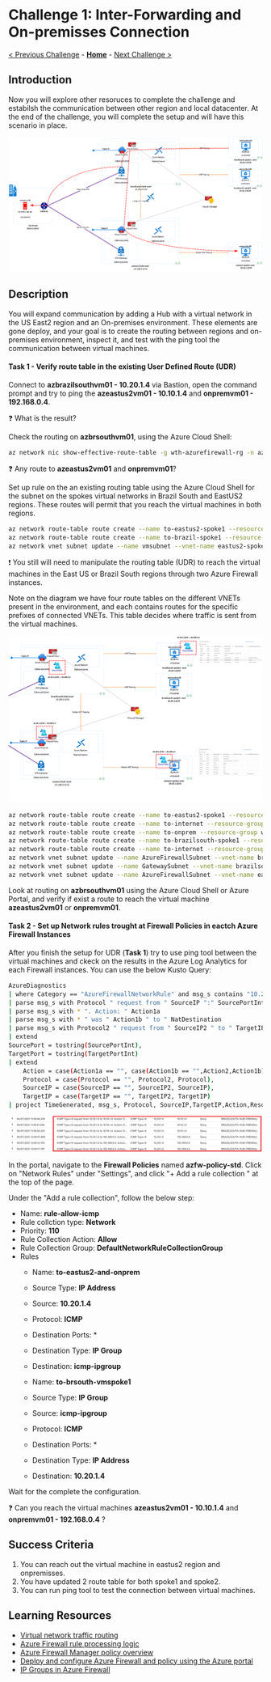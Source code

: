 # Challenge 1: Inter-Forwarding and On-premisses Connection

[< Previous Challenge](./00-prereqs.md) - **[Home](../README.md)** - [Next Challenge >](./02-acr.md)

## Introduction

Now you will explore other resoruces to complete the challenge and estabilsh the communication between other region and local datacenter.  At the end of the challenge, you will complete the setup and will have this scenario in place.

![Intra-region Forwarding Architecture](images/Inter-region-Forwarding.png)

## Description

You will expand communication by adding a Hub with a virtual network in the US East2 region and an On-premises environment. These elements are gone deploy, and your goal is to create the routing between regions and on-premises environment, inspect it, and test with the ping tool the communication between virtual machines.

#### Task 1 - Verify route table in the existing User Defined Route (UDR)

Connect to **azbrazilsouthvm01 - 10.20.1.4** via Bastion, open the command prompt and try to ping the  **azeastus2vm01 - 10.10.1.4** and **onpremvm01 - 192.168.0.4**.

:question: What is the result?

Check the routing on **azbrsouthvm01**, using the Azure Cloud Shell:

```bash
az network nic show-effective-route-table -g wth-azurefirewall-rg -n azbrsouthvm01-nic --output table
```

:question: Any route to **azeastus2vm01** and **onpremvm01**?

Set up rule on the an existing routing table using the Azure Cloud Shell for the subnet on the spokes virtual networks in Brazil South and EastUS2 regions. These routes will permit that you reach the virtual machines in both regions.

```bash
az network route-table route create --name to-eastus2-spoke1 --resource-group wth-azurefirewall-rg --route-table-name brazilsouth-spokes-rt --address-prefix 10.10.1.0/24 --next-hop-type VirtualAppliance --next-hop-ip-address 10.200.3.4
az network route-table route create --name to-brazil-spoke1 --resource-group wth-azurefirewall-rg --route-table-name eastus2-spokes-rt --address-prefix 10.20.1.0/24 --next-hop-type VirtualAppliance --next-hop-ip-address 10.100.3.4
az network vnet subnet update --name vmsubnet --vnet-name eastus2-spoke1-vnet --resource-group wth-azurefirewall-rg --route-table eastus2-spokes-rt
```

:exclamation: You still will need to manipulate the routing table (UDR) to reach the virtual machines in the East US or Brazil South regions through two Azure Firewall instances.

Note on the diagram we have four route tables on the different VNETs present in the environment, and each contains routes for the specific prefixes of connected VNETs. This table decides where traffic is sent from the virtual machines.
 
![Inter-region Route Set Up](images/Inter-region-Forwarding1.png)

```bash
az network route-table route create --name to-eastus2-spoke1 --resource-group wth-azurefirewall-rg --route-table-name brazilsouth-intercnn-rt --address-prefix 10.10.1.0/24 --next-hop-type VirtualAppliance --next-hop-ip-address 10.100.3.4
az network route-table route create --name to-internet --resource-group wth-azurefirewall-rg --route-table-name brazilsouth-intercnn-rt --address-prefix 0.0.0.0/0 --next-hop-type Internet
az network route-table route create --name to-onprem --resource-group wth-azurefirewall-rg --route-table-name brazilsouth-intercnn-rt --address-prefix 192.168.0.0/24 --next-hop-type VirtualNetworkGateway
az network route-table route create --name to-brazilsouth-spoke1 --resource-group wth-azurefirewall-rg --route-table-name eastus2-intercnn-rt --address-prefix 10.20.1.0/24 --next-hop-type VirtualAppliance --next-hop-ip-address 10.200.3.4
az network route-table route create --name to-internet --resource-group wth-azurefirewall-rg --route-table-name eastus2-intercnn-rt --address-prefix 0.0.0.0/0 --next-hop-type Internet
az network vnet subnet update --name AzureFirewallSubnet --vnet-name brazilsouth-hub-vnet  --resource-group wth-azurefirewall-rg --route-table brazilsouth-intercnn-rt
az network vnet subnet update --name GatewaySubnet --vnet-name brazilsouth-hub-vnet  --resource-group wth-azurefirewall-rg --route-table brazilsouth-gwsubnet-rt
az network vnet subnet update --name AzureFirewallSubnet --vnet-name eastus2-hub-vnet  --resource-group wth-azurefirewall-rg --route-table eastus2-intercnn-rt
```

Look at routing on **azbrsouthvm01** using the Azure Cloud Shell or Azure Portal, and verify if exist a route to reach the virtual machine **azeastus2vm01** or **onpremvm01**.

#### Task 2 - Set up Network rules trought at Firewall Policies in eactch Azure Firewall Instances

After you finish the setup for UDR (**Task 1**) try to use ping tool between the virtual machines and ckeck on the results in the Azure Log Analytics for each Firewall instances. You can use the below Kusto Query:

```bash
AzureDiagnostics
| where Category == "AzureFirewallNetworkRule" and msg_s contains "10.20.1.4" and msg_s contains "ICMP"
| parse msg_s with Protocol " request from " SourceIP ":" SourcePortInt:int " to " TargetIP ":" TargetPortInt:int *
| parse msg_s with * ". Action: " Action1a
| parse msg_s with * " was " Action1b " to " NatDestination
| parse msg_s with Protocol2 " request from " SourceIP2 " to " TargetIP2 ". Action: " Action2
| extend
SourcePort = tostring(SourcePortInt),
TargetPort = tostring(TargetPortInt)
| extend 
    Action = case(Action1a == "", case(Action1b == "",Action2,Action1b), Action1a),
    Protocol = case(Protocol == "", Protocol2, Protocol),
    SourceIP = case(SourceIP == "", SourceIP2, SourceIP),
    TargetIP = case(TargetIP == "", TargetIP2, TargetIP)
| project TimeGenerated, msg_s, Protocol, SourceIP,TargetIP,Action,Resource
```

![Azure Log Analytics](images/firewall-workbook-inter1.PNG)

In the portal, navigate to the **Firewall Policies** named **azfw-policy-std**. Click on "Network Rules" under "Settings", and click "+ Add a rule collection " at the top of the page. 

Under the "Add a rule collection", follow the below step:

- Name: **rule-allow-icmp**
- Rule collction type: **Network**
- Priority: **110**
- Rule Collection Action: **Allow**
- Rule Collection Group: **DefaultNetworkRuleCollectionGroup**
- Rules
    - Name: **to-eastus2-and-onprem**
    - Source Type: **IP Address**
    - Source: **10.20.1.4**
    - Protocol: **ICMP**
    - Destination Ports: *
    - Destination Type: **IP Group**
    - Destination: **icmp-ipgroup**

    - Name: **to-brsouth-vmspoke1**
    - Source Type: **IP Group**
    - Source: **icmp-ipgroup**
    - Protocol: **ICMP**
    - Destination Ports: *
    - Destination Type: **IP Address**
    - Destination: **10.20.1.4**

Wait for the complete the configuration. 

:question: Can you reach the virtual machines **azeastus2vm01 - 10.10.1.4** and **onpremvm01 - 192.168.0.4** ?
## Success Criteria

1. You can reach out the virtual machine in eastus2 region and onpremisses.
2. You have updated 2 route table for both spoke1 and spoke2.
3. You can run ping tool to test the connection between virtual machines.

## Learning Resources

- [Virtual network traffic routing ](https://docs.microsoft.com/en-us/azure/virtual-network/virtual-networks-udr-overview)</br>
- [Azure Firewall rule processing logic ](https://docs.microsoft.com/en-us/azure/firewall-manager/rule-processing)</br>
- [Azure Firewall Manager policy overview ](https://docs.microsoft.com/en-us/azure/firewall-manager/policy-overview)</br>
- [Deploy and configure Azure Firewall and policy using the Azure portal ](https://docs.microsoft.com/en-us/azure/firewall/tutorial-firewall-deploy-portal-policy)</br>
- [IP Groups in Azure Firewall ](https://docs.microsoft.com/bs-latn-ba/azure/firewall/ip-groups)
